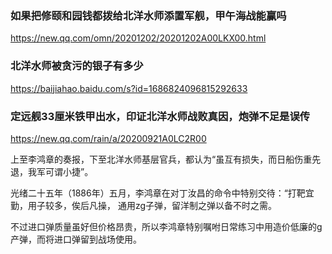 ### 如果把修颐和园钱都拨给北洋水师添置军舰，甲午海战能赢吗
https://new.qq.com/omn/20201202/20201202A00LKX00.html

### 北洋水师被贪污的银子有多少
https://baijiahao.baidu.com/s?id=1686824096815292633

### 定远舰33厘米铁甲出水，印证北洋水师战败真因，炮弹不足是误传
https://new.qq.com/rain/a/20200921A0LC2R00

上至李鸿章的奏报，下至北洋水师基层官兵，都认为“虽互有损失，而日船伤重先退，我军可谓小捷”。

光绪二十五年（1886年）五月，李鸿章在对丁汝昌的命令中特别交待：“打靶宜勤，用子较多，俟后凡操， 通用zg子弹，留洋制之弹以备不时之需。

不过进口弹质量虽好但价格昂贵，所以李鸿章特别嘱咐日常练习中用造价低廉的g产弹，而将进口弹留到战场使用。

